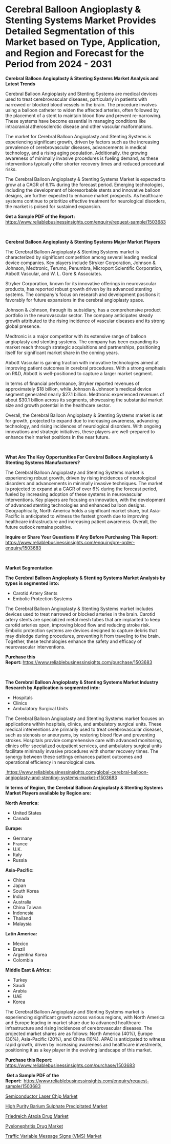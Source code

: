 <p><h1>Cerebral Balloon Angioplasty & Stenting Systems Market Provides Detailed Segmentation of this Market based on Type, Application, and Region and Forecast for the Period from 2024 - 2031</h1></p><p><strong>Cerebral Balloon Angioplasty & Stenting Systems Market Analysis and Latest Trends</strong></p>
<p><p>Cerebral Balloon Angioplasty and Stenting Systems are medical devices used to treat cerebrovascular diseases, particularly in patients with narrowed or blocked blood vessels in the brain. The procedure involves using a balloon catheter to widen the affected arteries, often followed by the placement of a stent to maintain blood flow and prevent re-narrowing. These systems have become essential in managing conditions like intracranial atherosclerotic disease and other vascular malformations.</p><p>The market for Cerebral Balloon Angioplasty and Stenting Systems is experiencing significant growth, driven by factors such as the increasing prevalence of cerebrovascular diseases, advancements in medical technology, and a rising aging population. Additionally, the growing awareness of minimally invasive procedures is fueling demand, as these interventions typically offer shorter recovery times and reduced procedural risks. </p><p>The Cerebral Balloon Angioplasty & Stenting Systems Market is expected to grow at a CAGR of 6.1% during the forecast period. Emerging technologies, including the development of bioresorbable stents and innovative balloon designs, are further expected to enhance market prospects. As healthcare systems continue to prioritize effective treatment for neurological disorders, the market is poised for sustained expansion.</p></p>
<p><strong>Get a Sample PDF of the Report:&nbsp;</strong> <a href="https://www.reliablebusinessinsights.com/enquiry/request-sample/1503683?utm_campaign=950&utm_medium=2&utm_source=Github&utm_content=ia&utm_term=08122024&utm_id=cerebral-balloon-angioplasty-stenting-systems">https://www.reliablebusinessinsights.com/enquiry/request-sample/1503683</a></p>
<p>&nbsp;</p>
<p><strong>Cerebral Balloon Angioplasty & Stenting Systems Major Market Players</strong></p>
<p><p>The Cerebral Balloon Angioplasty & Stenting Systems market is characterized by significant competition among several leading medical device companies. Key players include Stryker Corporation, Johnson & Johnson, Medtronic, Terumo, Penumbra, Microport Scientific Corporation, Abbott Vascular, and W. L. Gore & Associates.</p><p>Stryker Corporation, known for its innovative offerings in neurovascular products, has reported robust growth driven by its advanced stenting systems. The company's focus on research and development positions it favorably for future expansions in the cerebral angioplasty space.</p><p>Johnson & Johnson, through its subsidiary, has a comprehensive product portfolio in the neurovascular sector. The company anticipates steady growth attributed to the rising incidence of vascular diseases and its strong global presence.</p><p>Medtronic is a major competitor with its extensive range of balloon angioplasty and stenting systems. The company has been expanding its market reach through strategic acquisitions and partnerships, positioning itself for significant market share in the coming years.</p><p>Abbott Vascular is gaining traction with innovative technologies aimed at improving patient outcomes in cerebral procedures. With a strong emphasis on R&D, Abbott is well-positioned to capture a larger market segment.</p><p>In terms of financial performance, Stryker reported revenues of approximately $18 billion, while Johnson & Johnson's medical device segment generated nearly $27.1 billion. Medtronic experienced revenues of about $30.1 billion across its segments, showcasing the substantial market size and growth potential in the healthcare sector.</p><p>Overall, the Cerebral Balloon Angioplasty & Stenting Systems market is set for growth, projected to expand due to increasing awareness, advancing technology, and rising incidences of neurological disorders. With ongoing innovations and strategic initiatives, these players are well-prepared to enhance their market positions in the near future.</p></p>
<p>&nbsp;</p>
<p><strong>What Are The Key Opportunities For Cerebral Balloon Angioplasty & Stenting Systems Manufacturers?</strong></p>
<p><p>The Cerebral Balloon Angioplasty and Stenting Systems market is experiencing robust growth, driven by rising incidences of neurological disorders and advancements in minimally invasive techniques. The market is projected to expand at a CAGR of over 6% during the forecast period, fueled by increasing adoption of these systems in neurovascular interventions. Key players are focusing on innovation, with the development of advanced stenting technologies and enhanced balloon designs. Geographically, North America holds a significant market share, but Asia-Pacific is anticipated to witness the fastest growth due to improving healthcare infrastructure and increasing patient awareness. Overall, the future outlook remains positive.</p></p>
<p><strong>Inquire or Share Your Questions If Any Before Purchasing This Report:</strong> <a href="https://www.reliablebusinessinsights.com/enquiry/pre-order-enquiry/1503683?utm_campaign=950&utm_medium=2&utm_source=Github&utm_content=ia&utm_term=08122024&utm_id=cerebral-balloon-angioplasty-stenting-systems">https://www.reliablebusinessinsights.com/enquiry/pre-order-enquiry/1503683</a></p>
<p>&nbsp;</p>
<p><strong>Market Segmentation</strong></p>
<p><strong>The Cerebral Balloon Angioplasty & Stenting Systems Market Analysis by types is segmented into:</strong></p>
<p><ul><li>Carotid Artery Stents</li><li>Embolic Protection Systems</li></ul></p>
<p><p>The Cerebral Balloon Angioplasty & Stenting Systems market includes devices used to treat narrowed or blocked arteries in the brain. Carotid artery stents are specialized metal mesh tubes that are implanted to keep carotid arteries open, improving blood flow and reducing stroke risk. Embolic protection systems are devices designed to capture debris that may dislodge during procedures, preventing it from traveling to the brain. Together, these technologies enhance the safety and efficacy of neurovascular interventions.</p></p>
<p><strong>Purchase this Report:&nbsp;</strong><a href="https://www.reliablebusinessinsights.com/purchase/1503683?utm_campaign=950&utm_medium=2&utm_source=Github&utm_content=ia&utm_term=08122024&utm_id=cerebral-balloon-angioplasty-stenting-systems">https://www.reliablebusinessinsights.com/purchase/1503683</a></p>
<p>&nbsp;</p>
<p><strong>The Cerebral Balloon Angioplasty & Stenting Systems Market Industry Research by Application is segmented into:</strong></p>
<p><ul><li>Hospitals</li><li>Clinics</li><li>Ambulatory Surgical Units</li></ul></p>
<p><p>The Cerebral Balloon Angioplasty and Stenting Systems market focuses on applications within hospitals, clinics, and ambulatory surgical units. These medical interventions are primarily used to treat cerebrovascular diseases, such as stenosis or aneurysms, by restoring blood flow and preventing strokes. Hospitals provide comprehensive care with advanced monitoring, clinics offer specialized outpatient services, and ambulatory surgical units facilitate minimally invasive procedures with shorter recovery times. The synergy between these settings enhances patient outcomes and operational efficiency in neurological care.</p></p>
<p><a href="https://www.reliablebusinessinsights.com/global-cerebral-balloon-angioplasty-and-stenting-systems-market-r1503683?utm_campaign=950&utm_medium=2&utm_source=Github&utm_content=ia&utm_term=08122024&utm_id=cerebral-balloon-angioplasty-stenting-systems">&nbsp;https://www.reliablebusinessinsights.com/global-cerebral-balloon-angioplasty-and-stenting-systems-market-r1503683</a></p>
<p><strong>In terms of Region, the Cerebral Balloon Angioplasty & Stenting Systems Market Players available by Region are:</strong></p>
<p>
    <p> <strong> North America: </strong>
        <ul>
            <li>United States</li>
            <li>Canada</li>
        </ul>
        </p> 
    <p> <strong> Europe: </strong>
        <ul>
            <li>Germany</li>
            <li>France</li>
            <li>U.K.</li>
            <li>Italy</li>
            <li>Russia</li>
        </ul>
        </p> 
    <p> <strong> Asia-Pacific: </strong>
        <ul>
            <li>China</li>
            <li>Japan</li>
            <li>South Korea</li>
            <li>India</li>
            <li>Australia</li>
            <li>China Taiwan</li>
            <li>Indonesia</li>
            <li>Thailand</li>
            <li>Malaysia</li>
        </ul>
        </p> 
    <p> <strong> Latin America: </strong>
        <ul>
            <li>Mexico</li>
            <li>Brazil</li>
            <li>Argentina Korea</li>
            <li>Colombia</li>
        </ul>
        </p> 
    <p> <strong> Middle East & Africa: </strong>
        <ul>
            <li>Turkey</li>
            <li>Saudi</li>
            <li>Arabia</li>
            <li>UAE</li>
            <li>Korea</li>
        </ul>
    </p>
    </p>
<p><p>The Cerebral Balloon Angioplasty and Stenting Systems market is experiencing significant growth across various regions, with North America and Europe leading in market share due to advanced healthcare infrastructure and rising incidences of cerebrovascular diseases. The projected market shares are as follows: North America (40%), Europe (30%), Asia-Pacific (20%), and China (10%). APAC is anticipated to witness rapid growth, driven by increasing awareness and healthcare investments, positioning it as a key player in the evolving landscape of this market.</p></p>
<p><strong>Purchase this Report: </strong><a href="https://www.reliablebusinessinsights.com/purchase/1503683?utm_campaign=950&utm_medium=2&utm_source=Github&utm_content=ia&utm_term=08122024&utm_id=cerebral-balloon-angioplasty-stenting-systems">https://www.reliablebusinessinsights.com/purchase/1503683</a></p>
<p>&nbsp;<strong>Get a Sample PDF of the Report:&nbsp;&nbsp;</strong><a href="https://www.reliablebusinessinsights.com/enquiry/request-sample/1503683?utm_campaign=950&utm_medium=2&utm_source=Github&utm_content=ia&utm_term=08122024&utm_id=cerebral-balloon-angioplasty-stenting-systems">https://www.reliablebusinessinsights.com/enquiry/request-sample/1503683</a></p>
<p><strong></strong></p>
<p><p><a href="https://www.linkedin.com/pulse/the-hashub-gdiff?utm_campaign=950&utm_medium=2&utm_source=Github&utm_content=ia&utm_term=08122024&utm_id=cerebral-balloon-angioplasty-stenting-systems">Semiconductor Laser Chip Market</a></p><p><a href="https://www.linkedin.com/pulse/high-purity-barium-sulphate-precipitated-market-analysis-jem5e?utm_campaign=950&utm_medium=2&utm_source=Github&utm_content=ia&utm_term=08122024&utm_id=cerebral-balloon-angioplasty-stenting-systems">High Purity Barium Sulphate Precipitated Market</a></p><p><a href="https://github.com/ElviraLeka1962/Market-Research-Report-List-1/blob/main/friedreich-ataxia-drug-market.md?utm_campaign=950&utm_medium=2&utm_source=Github&utm_content=ia&utm_term=08122024&utm_id=cerebral-balloon-angioplasty-stenting-systems">Friedreich Ataxia Drug Market</a></p><p><a href="https://github.com/kimberjam0i/Market-Research-Report-List-1/blob/main/pyelonephritis-drug-market.md?utm_campaign=950&utm_medium=2&utm_source=Github&utm_content=ia&utm_term=08122024&utm_id=cerebral-balloon-angioplasty-stenting-systems">Pyelonephritis Drug Market</a></p><p><a href="https://www.linkedin.com/pulse/the-hashub-gdiff?utm_campaign=950&utm_medium=2&utm_source=Github&utm_content=ia&utm_term=08122024&utm_id=cerebral-balloon-angioplasty-stenting-systems">Traffic Variable Message Signs (VMS) Market</a></p></p>